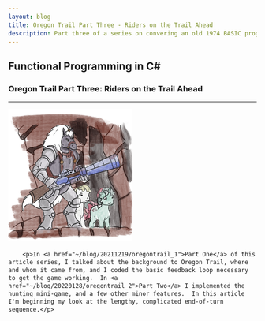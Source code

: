 ```yaml
---
layout: blog
title: Oregon Trail Part Three - Riders on the Trail Ahead
description: Part three of a series on convering an old 1974 BASIC program into Functional C#
---
```


<div class="pagepanel down_arrow white">
  <div class="center">
		<h2>Functional Programming in C#</h2>
		<h3>Oregon Trail Part Three: Riders on the Trail Ahead</h3>
		<hr/>
		<div style="text-align: left">	
			<div class="svg-container">
				<img src="/blog/20220227/Oregon3.png" width="50%" style="text-align: center" alt="Three cartoon horses with weapons">
			</div>
			
		<p>In <a href="~/blog/20211219/oregontrail_1">Part One</a> of this article series, I talked about the background to Oregon Trail, where and whom it came from, and I coded the basic feedback loop necessary to get the game working.  In <a href="~/blog/20220128/oregontrail_2">Part Two</a> I implemented the hunting mini-game, and a few other minor features.  In this article I'm beginning my look at the lengthy, complicated end-of-turn sequence.</p>